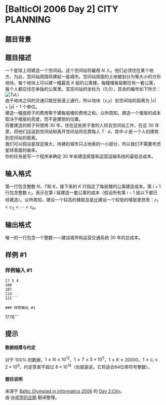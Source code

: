 # [BalticOI 2006 Day 2] CITY PLANNING

## 题目背景



## 题目描述

一个星球上将建造一个空间站。这个空间站将雇用 $N$ 人。他们必须住在某个地方，为此，空间站周围将建起一座城市。空间站周围的土地被划分为等大小的方形地块，每个地块上可以建一幢最高 $K$ 层的公寓楼。每幢楼每层都应有一套公寓，每个人都应住在单独的公寓里。其空间站的坐标为（$0$,$0$），其余的编号如下所示：
![TuLi](https://cdn.luogu.com.cn/upload/image_hosting/8rtnay67.png)  
由于地块之间的交通只能在街道上通行，所以地块（$x$,$y$）到空间站的距离为 $|x|+|y|-1$ 个单位。  
建造一幢座房子的费用等于建每层楼的费用之和。众所周知，建造一个楼层的成本取决于楼层的高度，而不是建筑的位置。  
将要建造的房子将使用 $30$ 年。住在这些房子里的人将去空间站工作，在这 $30$ 年里，将他们运送到空间站和离开空间站将花费每人 $T·d$，其中 $d$ 是一个人的建筑到空间站的距离。  
我们可以假设星球足够大，待建的城市只占地表的一小部分，所以我们不需要考虑星球表面的曲率。  
你的任务是写一个程序来确定 $30$ 年来建造房屋和运营运输系统的最低总成本。

## 输入格式

第一行包含整数 $N$，$T$和 $K$。接下来的 $K$ 行指定了每层楼的公寓建造成本。第 $i+1$ 行包含整数 $c_i$，表示在第 $i$ 层建造一套公寓的成本（假设所有第 $i−1$ 层以下都已经建造）。众所周知，建设一个较高的楼层总是比建设一个较低的楼层更昂贵：$c_1<c_2< \cdots <c_k$。

## 输出格式

唯一的一行包含一个整数——建设城市和运营交通系统 $30$ 年的总成本。

## 样例 #1

### 样例输入 #1
```
17 5 4
100
107
114
121```

### 样例输出 #1

```
1778```

## 提示

#### 数据规模与约定  
对于 $100 \%$ 的数据，$1 \le N \le 10^{12}$，$1 \le T \le 5×10^5$，$1 \le K \le 20000$，$1 \le c_i \le 2×10^9$，约定答案不超过 $8×10^{18}$（也就是说，它将适合64位带符号整数）。
#### 题目说明  
来源于 [Baltic Olympiad in Informatics 2006](https://www.cs.helsinki.fi/group/boi2006/) 的 [Day 2:City](https://www.cs.helsinki.fi/group/boi2006/tasks/city.pdf)。  
由 @[求学的企鹅](/user/271784) 翻译整理。
